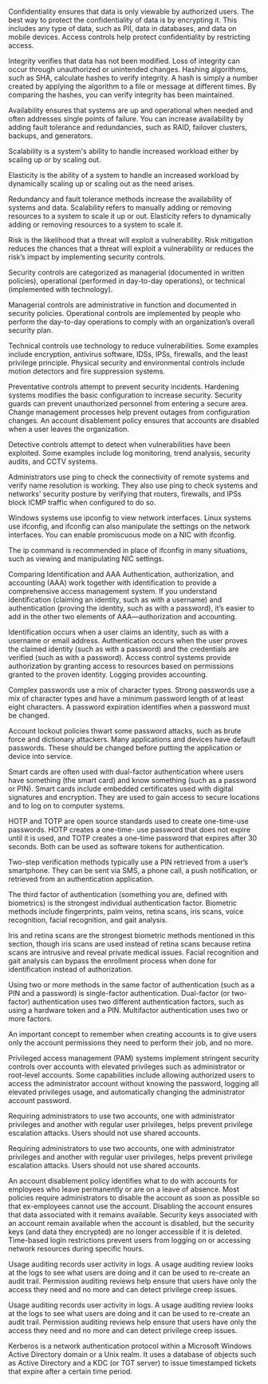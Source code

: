 

Confidentiality ensures that data is only viewable by authorized users. The best way to protect the confidentiality of data is by encrypting it. This includes any type of data, such as PII, data in databases, and data on mobile devices. Access controls help protect confidentiality by restricting access.


Integrity verifies that data has not been modified. Loss of integrity can occur through unauthorized or unintended changes. Hashing algorithms, such as SHA, calculate hashes to verify integrity. A hash is simply a number created by applying the algorithm to a file or message at different times. By comparing the hashes, you
can verify integrity has been maintained.


Availability ensures that systems are up and operational when needed and often addresses single points of failure. You can increase availability by adding fault tolerance and redundancies, such as RAID, failover clusters, backups, and generators.


Scalability is a system's ability to handle increased workload either by scaling up or by scaling out.


Elasticity is the ability of a system to handle an increased workload by dynamically scaling up or scaling out as the need arises.


Redundancy and fault tolerance methods increase the availability of systems and data. Scalability refers to manually adding or removing resources to a system to scale it up or out. Elasticity refers to dynamically adding or removing resources to a system to scale it.


Risk is the likelihood that a threat will exploit a vulnerability. Risk mitigation reduces the chances that a threat will exploit a vulnerability or reduces the risk’s impact by implementing security controls.



Security controls are categorized as managerial (documented in written policies), operational (performed in day-to-day operations), or technical (implemented with technology).


Managerial controls are administrative in function and documented in security policies. Operational controls are implemented by people who perform the day-to-day operations to comply with an organization’s overall security plan.


Technical controls use technology to reduce vulnerabilities. Some examples include encryption, antivirus software, IDSs, IPSs, firewalls, and the least privilege principle. Physical security and environmental controls include motion detectors and fire suppression systems.


Preventative controls attempt to prevent security incidents. Hardening systems modifies the basic configuration to increase security. Security guards can prevent unauthorized personnel from entering a secure area. Change management processes help prevent outages from configuration changes. An account disablement policy ensures that accounts are disabled when a user leaves the organization.


Detective controls attempt to detect when vulnerabilities have been exploited. Some examples include log monitoring, trend analysis, security audits, and CCTV systems.


Administrators use ping to check the connectivity of remote systems and verify name resolution is working. They also use ping to check systems and networks’ security posture by verifying that routers, firewalls, and IPSs block ICMP traffic when configured to do so.


Windows systems use ipconfig to view network interfaces. Linux systems use ifconfig, and ifconfig can also manipulate the settings on the network interfaces. You can enable promiscuous mode on a NIC with ifconfig.

The ip command is recommended in place of ifconfig in many situations, such as viewing and manipulating NIC settings.


Comparing Identification and AAA Authentication, authorization, and accounting (AAA) work together with identification to provide a comprehensive access management system. If you understand identification (claiming an identity, such as with a username) and authentication (proving the identity, such as with a password), it’s easier to add in the other two elements of AAA—authorization and accounting.


Identification occurs when a user claims an identity, such as with a username or email address. Authentication occurs when the user proves the claimed identity (such as with a password) and the credentials are verified (such as with a password). Access control systems provide authorization by granting access to resources based on
permissions granted to the proven identity. Logging provides accounting.


Complex passwords use a mix of character types. Strong passwords use a mix of character types and have a minimum password length of at least eight characters. A password expiration identifies when a password must be changed.


Account lockout policies thwart some password attacks, such as brute force and dictionary attackers. Many applications and devices have default passwords. These should be changed before putting the application or device into service.



Smart cards are often used with dual-factor authentication where users have something (the smart card) and know something (such as a password or PIN). Smart cards include embedded certificates used with digital signatures and encryption. They are used to gain access to secure locations and to log on to computer systems.



HOTP and TOTP are open source standards used to create one-time-use passwords. HOTP creates a one-time- use password that does not expire until it is used, and TOTP creates a one-time password that expires after 30 seconds. Both can be used as software tokens for authentication.


Two-step verification methods typically use a PIN retrieved from a user’s smartphone. They can be sent via SMS, a phone call, a push notification, or retrieved from an authentication application.


The third factor of authentication (something you are, defined with biometrics) is the strongest individual authentication factor. Biometric methods include fingerprints, palm veins, retina scans, iris scans, voice recognition, facial recognition, and gait analysis.


Iris and retina scans are the strongest biometric methods mentioned in this section, though iris scans are used instead of retina scans because retina scans are intrusive and reveal private medical issues. Facial recognition and gait analysis can bypass the enrollment process when done for identification instead of authorization.


Using two or more methods in the same factor of authentication (such as a PIN and a password) is single-factor authentication. Dual-factor (or two-factor) authentication uses two different authentication factors, such as using a hardware token and a PIN. Multifactor authentication uses two or more factors.


An important concept to remember when creating accounts is to give users only the account permissions they need to perform their job, and no more.


Privileged access management (PAM) systems implement stringent security controls over accounts with elevated privileges such as administrator or root-level accounts. Some capabilities include allowing authorized users to access the administrator account without knowing the password, logging all elevated privileges usage, and automatically changing the administrator account password.


Requiring administrators to use two accounts, one with administrator privileges and another with regular user privileges, helps prevent privilege escalation attacks. Users should not use shared accounts.


Requiring administrators to use two accounts, one with administrator privileges and another with regular user privileges, helps prevent privilege escalation attacks. Users should not use shared accounts.



An account disablement policy identifies what to do with accounts for employees who leave permanently or are on a leave of absence. Most policies require administrators to disable the account as soon as possible so that ex-employees cannot use the account. Disabling the account ensures that data associated with it remains available. Security keys associated with an account remain available when the account is disabled, but the security keys (and data they encrypted) are no longer accessible if it is deleted. Time-based login restrictions prevent users from logging on or accessing network resources during specific hours.


Usage auditing records user activity in logs. A usage auditing review looks at the logs to see what users are doing and it can be used to re-create an audit trail. Permission auditing reviews help ensure that users have only the access they need and no more and can detect privilege creep issues.



Usage auditing records user activity in logs. A usage auditing review looks at the logs to see what users are doing and it can be used to re-create an audit trail. Permission auditing reviews help ensure that users have only the access they need and no more and can detect privilege creep issues.



Kerberos is a network authentication protocol within a Microsoft Windows Active Directory domain or a Unix realm. It uses a database of objects such as Active Directory and a KDC (or TGT server) to issue timestamped tickets that expire after a certain time period.